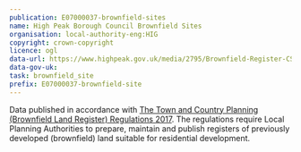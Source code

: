```yaml
---
publication: E07000037-brownfield-sites
name: High Peak Borough Council Brownfield Sites
organisation: local-authority-eng:HIG
copyright: crown-copyright
licence: ogl
data-url: https://www.highpeak.gov.uk/media/2795/Brownfield-Register-CSV/Excel/High_Peak_Brownfield_Land_CSV_3.csv
data-gov-uk: 
task: brownfield_site
prefix: E07000037-brownfield-site
---
```


Data published in accordance with [The Town and Country Planning (Brownfield Land Register) Regulations 2017](http://www.legislation.gov.uk/uksi/2017/403/contents/made).
The regulations require Local Planning Authorities to prepare, maintain and publish registers of previously developed (brownfield) land suitable for residential development.

